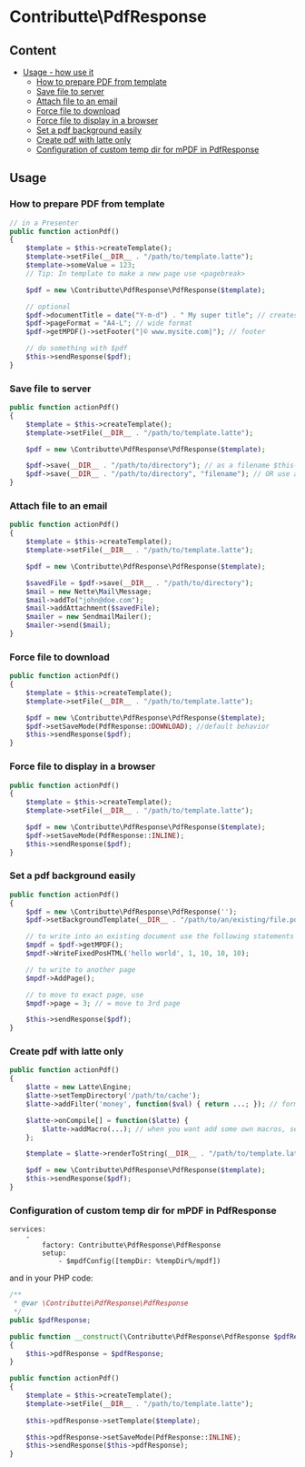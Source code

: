 # Contributte\PdfResponse

## Content

- [Usage - how use it](#usage)
    - [How to prepare PDF from template](#how-to-prepare-pdf-from-template)
    - [Save file to server](#save-file-to-server)
    - [Attach file to an email](#attach-file-to-an-email)
    - [Force file to download](#force-file-to-download)
    - [Force file to display in a browser](#force-file-to-display-in-a-browser)
    - [Set a pdf background easily](#set-a-pdf-background-easily)
    - [Create pdf with latte only](#create-pdf-with-latte-only)
    - [Configuration of custom temp dir for mPDF in PdfResponse](#configuration-of-custom-temp-dir-for-mpdf-in-pdfresponse)

## Usage

### How to prepare PDF from template

```php
// in a Presenter
public function actionPdf()
{
	$template = $this->createTemplate();
	$template->setFile(__DIR__ . "/path/to/template.latte");
	$template->someValue = 123;
	// Tip: In template to make a new page use <pagebreak>

	$pdf = new \Contributte\PdfResponse\PdfResponse($template);

	// optional
	$pdf->documentTitle = date("Y-m-d") . " My super title"; // creates filename 2012-06-30-my-super-title.pdf
	$pdf->pageFormat = "A4-L"; // wide format
	$pdf->getMPDF()->setFooter("|© www.mysite.com|"); // footer

	// do something with $pdf
	$this->sendResponse($pdf);
}
```

### Save file to server

```php
public function actionPdf()
{
	$template = $this->createTemplate();
	$template->setFile(__DIR__ . "/path/to/template.latte");

	$pdf = new \Contributte\PdfResponse\PdfResponse($template);

	$pdf->save(__DIR__ . "/path/to/directory"); // as a filename $this->documentTitle will be used
	$pdf->save(__DIR__ . "/path/to/directory", "filename"); // OR use a custom name
}
```

### Attach file to an email

```php
public function actionPdf()
{
	$template = $this->createTemplate();
	$template->setFile(__DIR__ . "/path/to/template.latte");

	$pdf = new \Contributte\PdfResponse\PdfResponse($template);

	$savedFile = $pdf->save(__DIR__ . "/path/to/directory");
	$mail = new Nette\Mail\Message;
	$mail->addTo("john@doe.com");
	$mail->addAttachment($savedFile);
	$mailer = new SendmailMailer();
	$mailer->send($mail);
}
```

### Force file to download

```php
public function actionPdf()
{
	$template = $this->createTemplate();
	$template->setFile(__DIR__ . "/path/to/template.latte");

	$pdf = new \Contributte\PdfResponse\PdfResponse($template);
	$pdf->setSaveMode(PdfResponse::DOWNLOAD); //default behavior
	$this->sendResponse($pdf);
}
```

### Force file to display in a browser

```php
public function actionPdf()
{
	$template = $this->createTemplate();
	$template->setFile(__DIR__ . "/path/to/template.latte");

	$pdf = new \Contributte\PdfResponse\PdfResponse($template);
	$pdf->setSaveMode(PdfResponse::INLINE);
	$this->sendResponse($pdf);
}
```

### Set a pdf background easily

```php
public function actionPdf()
{
	$pdf = new \Contributte\PdfResponse\PdfResponse('');
	$pdf->setBackgroundTemplate(__DIR__ . "/path/to/an/existing/file.pdf");

	// to write into an existing document use the following statements
	$mpdf = $pdf->getMPDF();
	$mpdf->WriteFixedPosHTML('hello world', 1, 10, 10, 10);

	// to write to another page
	$mpdf->AddPage();

	// to move to exact page, use
	$mpdf->page = 3; // = move to 3rd page

	$this->sendResponse($pdf);
}
```

### Create pdf with latte only

```php
public function actionPdf()
{
	$latte = new Latte\Engine;
	$latte->setTempDirectory('/path/to/cache');
	$latte->addFilter('money', function($val) { return ...; }); // formerly registerHelper()

	$latte->onCompile[] = function($latte) {
		$latte->addMacro(...); // when you want add some own macros, see http://goo.gl/d5A1u2
	};

	$template = $latte->renderToString(__DIR__ . "/path/to/template.latte");

	$pdf = new \Contributte\PdfResponse\PdfResponse($template);
	$this->sendResponse($pdf);
}
```

### Configuration of custom temp dir for mPDF in PdfResponse

```neon
services:
	-
		factory: Contributte\PdfResponse\PdfResponse
		setup:
			- $mpdfConfig([tempDir: %tempDir%/mpdf])
```

and in your PHP code:

```php
/**
 * @var \Contributte\PdfResponse\PdfResponse
 */
public $pdfResponse;

public function __construct(\Contributte\PdfResponse\PdfResponse $pdfResponse)
{
	$this->pdfResponse = $pdfResponse;
}

public function actionPdf()
{
	$template = $this->createTemplate();
	$template->setFile(__DIR__ . "/path/to/template.latte");
		
	$this->pdfResponse->setTemplate($template);

	$this->pdfResponse->setSaveMode(PdfResponse::INLINE);
	$this->sendResponse($this->pdfResponse);
}

```
